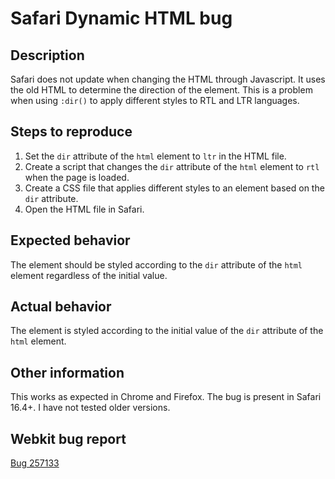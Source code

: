 # Safari Dynamic HTML bug

## Description

Safari does not update when changing the HTML through Javascript. It uses the old HTML to determine the direction of the element. This is a problem when using `:dir()` to apply different styles to RTL and LTR languages.

## Steps to reproduce

1. Set the `dir` attribute of the `html` element to `ltr` in the HTML file.
2. Create a script that changes the `dir` attribute of the `html` element to `rtl` when the page is loaded.
3. Create a CSS file that applies different styles to an element based on the `dir` attribute.
4. Open the HTML file in Safari.

## Expected behavior

The element should be styled according to the `dir` attribute of the `html` element regardless of the initial value.

## Actual behavior

The element is styled according to the initial value of the `dir` attribute of the `html` element.

## Other information

This works as expected in Chrome and Firefox. The bug is present in Safari 16.4+. I have not tested older versions.

## Webkit bug report

[Bug 257133](https://bugs.webkit.org/show_bug.cgi?id=257133)
